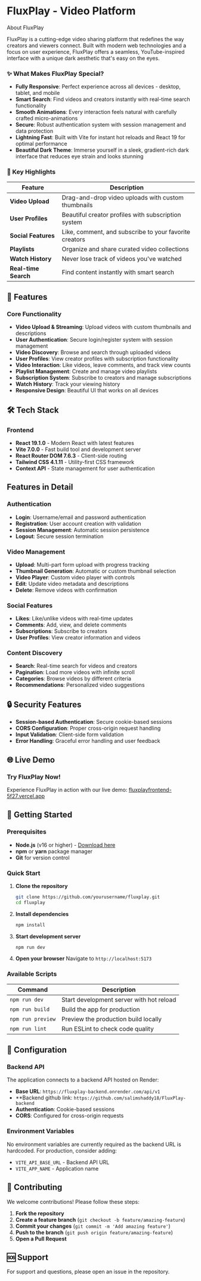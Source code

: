 # FluxPlay - Video Platform

About FluxPlay

FluxPlay is a cutting-edge video sharing platform that redefines the way creators and viewers connect. Built with modern web technologies and a focus on user experience, FluxPlay offers a seamless, YouTube-inspired interface with a unique dark aesthetic that's easy on the eyes.

### ✨ What Makes FluxPlay Special?

- **Fully Responsive**: Perfect experience across all devices - desktop, tablet, and mobile
- **Smart Search**: Find videos and creators instantly with real-time search functionality
- **Smooth Animations**: Every interaction feels natural with carefully crafted micro-animations
- **Secure**: Robust authentication system with session management and data protection
- **Lightning Fast**: Built with Vite for instant hot reloads and React 19 for optimal performance
- **Beautiful Dark Theme**: Immerse yourself in a sleek, gradient-rich dark interface that reduces eye strain and looks stunning

### 🚀 Key Highlights

| Feature                    | Description                                            |
| -------------------------- | ------------------------------------------------------ |
| **Video Upload**     | Drag-and-drop video uploads with custom thumbnails     |
| **User Profiles**    | Beautiful creator profiles with subscription system    |
| **Social Features**  | Like, comment, and subscribe to your favorite creators |
| **Playlists**        | Organize and share curated video collections           |
| **Watch History**    | Never lose track of videos you've watched              |
| **Real-time Search** | Find content instantly with smart search               |

## 🚀 Features

### Core Functionality

- **Video Upload & Streaming**: Upload videos with custom thumbnails and descriptions
- **User Authentication**: Secure login/register system with session management
- **Video Discovery**: Browse and search through uploaded videos
- **User Profiles**: View creator profiles with subscription functionality
- **Video Interaction**: Like videos, leave comments, and track view counts
- **Playlist Management**: Create and manage video playlists
- **Subscription System**: Subscribe to creators and manage subscriptions
- **Watch History**: Track your viewing history
- **Responsive Design**: Beautiful UI that works on all devices

## 🛠️ Tech Stack

### Frontend

- **React 19.1.0** - Modern React with latest features
- **Vite 7.0.0** - Fast build tool and development server
- **React Router DOM 7.6.3** - Client-side routing
- **Tailwind CSS 4.1.11** - Utility-first CSS framework
- **Context API** - State management for user authentication

## Features in Detail

### Authentication

- **Login**: Username/email and password authentication
- **Registration**: User account creation with validation
- **Session Management**: Automatic session persistence
- **Logout**: Secure session termination

### Video Management

- **Upload**: Multi-part form upload with progress tracking
- **Thumbnail Generation**: Automatic or custom thumbnail selection
- **Video Player**: Custom video player with controls
- **Edit**: Update video metadata and descriptions
- **Delete**: Remove videos with confirmation

### Social Features

- **Likes**: Like/unlike videos with real-time updates
- **Comments**: Add, view, and delete comments
- **Subscriptions**: Subscribe to creators
- **User Profiles**: View creator information and videos

### Content Discovery

- **Search**: Real-time search for videos and creators
- **Pagination**: Load more videos with infinite scroll
- **Categories**: Browse videos by different criteria
- **Recommendations**: Personalized video suggestions

## 🔒 Security Features

- **Session-based Authentication**: Secure cookie-based sessions
- **CORS Configuration**: Proper cross-origin request handling
- **Input Validation**: Client-side form validation
- **Error Handling**: Graceful error handling and user feedback

## 🌐 Live Demo

### Try FluxPlay Now!

Experience FluxPlay in action with our live demo: [fluxplayfrontend-5f27.vercel.app](https://fluxplayfrontend-5f27.vercel.app/)

## 🚀 Getting Started

### Prerequisites

- **Node.js** (v16 or higher) - [Download here](https://nodejs.org/)
- **npm** or **yarn** package manager
- **Git** for version control

### Quick Start

1. **Clone the repository**

   ```bash
   git clone https://github.com/yourusername/fluxplay.git
   cd fluxplay
   ```
2. **Install dependencies**

   ```bash
   npm install
   ```
3. **Start development server**

   ```bash
   npm run dev
   ```
4. **Open your browser**
   Navigate to `http://localhost:5173`

### Available Scripts

| Command             | Description                              |
| ------------------- | ---------------------------------------- |
| `npm run dev`     | Start development server with hot reload |
| `npm run build`   | Build the app for production             |
| `npm run preview` | Preview the production build locally     |
| `npm run lint`    | Run ESLint to check code quality         |

## 🔧 Configuration

### Backend API

The application connects to a backend API hosted on Render:

- **Base URL**: `https://fluxplay-backend.onrender.com/api/v1`
- **Backend github link: `https://github.com/salimshaddy18/FluxPlay-backend`
- **Authentication**: Cookie-based sessions
- **CORS**: Configured for cross-origin requests

### Environment Variables

No environment variables are currently required as the backend URL is hardcoded. For production, consider adding:

- `VITE_API_BASE_URL` - Backend API URL
- `VITE_APP_NAME` - Application name

## 🤝 Contributing

We welcome contributions! Please follow these steps:

1. **Fork the repository**
2. **Create a feature branch** (`git checkout -b feature/amazing-feature`)
3. **Commit your changes** (`git commit -m 'Add amazing feature'`)
4. **Push to the branch** (`git push origin feature/amazing-feature`)
5. **Open a Pull Request**

## 🆘 Support

For support and questions, please open an issue in the repository.

